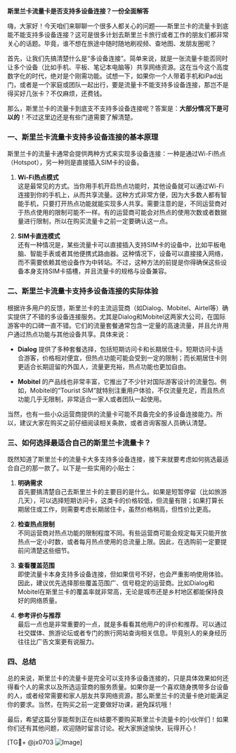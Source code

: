 **斯里兰卡流量卡是否支持多设备连接？一份全面解答**

嗨，大家好！今天咱们来聊聊一个很多人都关心的问题——斯里兰卡的流量卡到底能不能支持多设备连接？这可是很多计划去斯里兰卡旅行或者工作的朋友们都非常关心的话题。毕竟，谁不想在旅途中随时随地刷视频、查地图、发朋友圈呢？

首先，让我们先搞清楚什么是“多设备连接”。简单来说，就是一张流量卡能否同时让多个设备（比如手机、平板、笔记本电脑等）共享网络资源。这在当今这个高度数字化的时代，绝对是个刚需功能。试想一下，如果你一个人带着手机和iPad出门，或者是一个家庭或团队一起出行，要是流量卡不能支持多设备连接，那岂不是得买好几张卡？不仅麻烦，还费钱。

那么，斯里兰卡的流量卡到底支不支持多设备连接呢？答案是：**大部分情况下是可以的**！不过这里边还是有些门道需要了解清楚。

### 一、斯里兰卡流量卡支持多设备连接的基本原理

斯里兰卡的流量卡通常会提供两种方式来实现多设备连接：一种是通过Wi-Fi热点（Hotspot），另一种则是直接插入SIM卡的设备。

1. **Wi-Fi热点模式**  
   这是最常见的方式。当你用手机开启热点功能时，其他设备就可以通过Wi-Fi连接到你的手机上，从而共享流量。这种方式非常方便，因为大多数人都有智能手机，只要打开热点功能就能实现多人共享。需要注意的是，不同运营商对于热点使用的限制可能不一样。有的运营商可能会对热点的使用次数或者数据量进行限制，所以在购买流量卡之前一定要确认这一点。

2. **SIM卡直连模式**  
   还有一种情况是，某些流量卡可以直接插入支持SIM卡的设备中，比如平板电脑、智能手表或者其他便携式路由器。这种情况下，设备可以直接接入网络，而不需要依赖其他设备作为中转站。不过，这种方法的前提是你得确保这些设备本身支持SIM卡插槽，并且流量卡的规格与设备兼容。

### 二、斯里兰卡流量卡支持多设备连接的实际体验

根据许多用户的反馈，斯里兰卡的主流运营商（如Dialog、Mobitel、Airtel等）确实提供了不错的多设备连接服务。尤其是Dialog和Mobitel这两家大公司，在国际游客中的口碑一直不错。它们的流量套餐通常包含一定量的高速流量，并且允许用户通过热点功能与其他设备共享。具体来说：

- **Dialog** 提供了多种套餐选择，包括短期访问卡和长期居住卡。短期访问卡适合游客，价格相对便宜，但热点功能可能会受到一定的限制；而长期居住卡则更适合长期逗留的外国人，流量更充裕，热点功能也更加自由。
  
- **Mobitel** 的产品线也非常丰富，它推出了不少针对国际游客设计的流量包。例如，Mobitel的“Tourist SIM”就特别注重用户体验，不仅流量充足，而且热点功能几乎无限制，非常适合一家人或者团队一起使用。

当然，也有一些小众运营商提供的流量卡可能不具备完全的多设备连接能力。所以，建议大家在购买之前仔细阅读相关条款，或者咨询客服人员确认清楚。

### 三、如何选择最适合自己的斯里兰卡流量卡？

既然知道了斯里兰卡的流量卡大多支持多设备连接，接下来就要考虑如何挑选最适合自己的那一款了。以下是一些实用的小贴士：

1. **明确需求**  
   首先要搞清楚自己去斯里兰卡的主要目的是什么。如果是短暂停留（比如旅游几天），可以选择短期访问卡，这类卡的价格较低，但流量有限；如果打算长期居住或工作，则需要考虑长期居住卡，虽然价格稍高，但性价比更高。

2. **检查热点限制**  
   不同运营商对热点功能的限制程度不同。有些运营商可能会规定每天只能开放热点一定小时数，或者每月热点使用的总流量上限。因此，在选购前一定要提前问清楚这些细节。

3. **查看覆盖范围**  
   即使流量卡本身支持多设备连接，但如果信号不好，也会严重影响使用体验。因此，建议优先选择那些覆盖范围广、信号稳定的运营商。比如Dialog和Mobitel在斯里兰卡的覆盖率就非常高，无论是城市还是乡村地区都能保持良好的网络质量。

4. **参考评价与推荐**  
   最后一点也是非常重要的一点，就是多看看其他用户的评价和推荐。可以通过社交媒体、旅游论坛或者专门的旅行网站查询相关信息。毕竟别人的亲身经历往往比广告文案更有说服力。

### 四、总结

总的来说，斯里兰卡的流量卡是完全可以支持多设备连接的，只是具体效果如何还得看个人的需求以及所选运营商的服务质量。如果你是一个喜欢随身携带多台设备的人，或者经常需要和家人朋友共享网络资源，那么斯里兰卡的流量卡绝对能满足你的要求。当然，在购买之前一定要做好功课，避免踩坑哦！

最后，希望这篇分享能帮到正在纠结要不要购买斯里兰卡流量卡的小伙伴们！如果你们还有其他问题，欢迎随时留言讨论。祝大家旅途愉快，玩得开心！

[TG💪+ @jx0703 ![Image](https://github.com/user-attachments/assets/dbca1d08-cadb-493c-b0ec-ad6f7a83f270)]